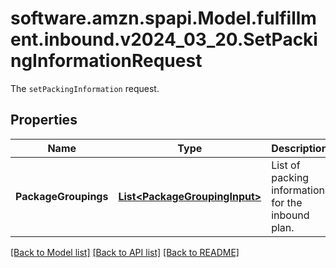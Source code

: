 # software.amzn.spapi.Model.fulfillment.inbound.v2024_03_20.SetPackingInformationRequest
The `setPackingInformation` request.

## Properties

Name | Type | Description | Notes
------------ | ------------- | ------------- | -------------
**PackageGroupings** | [**List&lt;PackageGroupingInput&gt;**](PackageGroupingInput.md) | List of packing information for the inbound plan. | 

[[Back to Model list]](../README.md#documentation-for-models) [[Back to API list]](../README.md#documentation-for-api-endpoints) [[Back to README]](../README.md)

